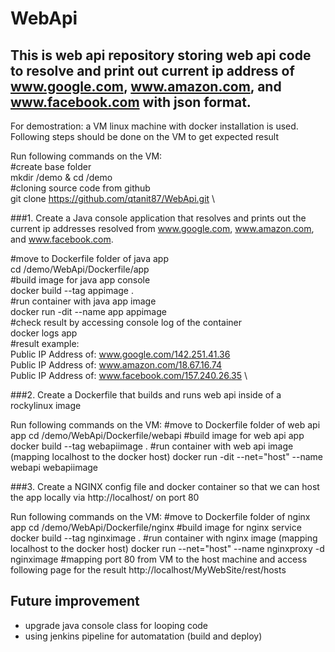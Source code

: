 # WebApi

## This is web api repository storing web api code to resolve and print out current ip address of www.google.com, www.amazon.com, and www.facebook.com with json format.

For demostration: a VM linux machine with docker installation is used. Following steps should be done on the VM to get expected result

Run following commands on the VM:\
#create base folder\
mkdir /demo & cd /demo\
#cloning source code from github\
git clone https://github.com/qtanit87/WebApi.git \

###1. Create a Java console application that resolves and prints out the current ip addresses resolved from www.google.com, www.amazon.com, and www.facebook.com.

#move to Dockerfile folder of java app \
cd /demo/WebApi/Dockerfile/app \
#build image for java app console \
docker build --tag appimage . \
#run container with java app image \
docker run -dit --name app appimage \
#check result by accessing console log of the container \
docker logs app \
#result example: \
Public IP Address of: www.google.com/142.251.41.36 \
Public IP Address of: www.amazon.com/18.67.16.74 \
Public IP Address of: www.facebook.com/157.240.26.35 \

###2. Create a Dockerfile that builds and runs web api inside of a rockylinux image

Run following commands on the VM:
#move to Dockerfile folder of web api app
cd /demo/WebApi/Dockerfile/webapi
#build image for web api app
docker build --tag webapiimage .
#run container with web api image (mapping localhost to the docker host)
docker run -dit --net="host" --name webapi webapiimage

###3. Create a NGINX config file and docker container so that we can host the app locally via http://localhost/ on port 80

Run following commands on the VM:
#move to Dockerfile folder of nginx app
cd /demo/WebApi/Dockerfile/nginx
#build image for nginx service
docker build --tag nginximage .
#run container with nginx image (mapping localhost to the docker host)
docker run --net="host" --name nginxproxy  -d nginximage
#mapping port 80 from VM to the host machine and access following page for the result
http://localhost/MyWebSite/rest/hosts

## Future improvement
- upgrade java console class for looping code
- using jenkins pipeline for automatation (build and deploy)

